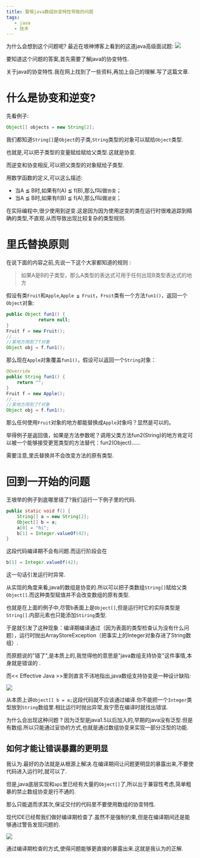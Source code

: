 ```yaml
---
title: 警惕java数组协变特性导致的问题
tags: 
   - java
   - 技术
---
```



为什么会想到这个问题呢? 最近在垠神博客上看到的这道java高级面试题:
![](https://gitee.com/minagamiyuki/picgo-gitee/raw/master/images/20200301160937.png)

要知道这个问题的答案,首先需要了解java的协变特性.

关于java的协变特性.我在网上找到了一些资料,再加上自己的理解.写了这篇文章.

# 什么是协变和逆变?

先看例子:

```java
Object[] objects = new String[2];
```

我们都知道`String[]`是`Object`的子类,`String`类型的对象可以赋给`Object`类型.

也就是,可以把子类型的变量赋给赋给父类型.这就是协变.

而逆变和协变相反,可以把父类型的对象赋给子类型.

用数学函数的定义,可以这么描述:

*  当A ≦ B时,如果有f(A) ≦ f(B),那么f叫做`协变`；
*  当A ≦ B时,如果有f(B) ≦ f(A),那么f叫做`逆变`；

在实际编程中,很少使用到逆变.这是因为因为使用逆变的类在运行时很难追踪到精确的类型,不直观.从而导致出现比较复杂的类型规则.

# 里氏替换原则

在说下面的内容之前,先说一下这个大家都知道的规则 :

> 如果A是B的子类型，那么A类型的表达式可用于任何出现B类型表达式的地方

假设有类`Fruit`和`Apple`,`Apple ≦ Fruit`，`Fruit`类有一个方法`fun1()`，返回一个`Object`对象:

```java
public Object fun1() {
            return null;
}
Fruit f = new Fruit();
//...
//某地方用到了f对象
Object obj = f.fun1();
```

那么现在`Apple`对象覆盖`fun1()`，假设可以返回一个`String`对象：

```java
@Override
public String fun1() {
    return "";
}
Fruit f = new Apple();
//...
//某地方用到了f对象
Object obj = f.fun1();
```

那么任何使用`Fruit`对象的地方都能替换成`Apple`对象吗？显然是可以的。

举得例子是返回值，如果是方法参数呢？调用父类方法fun2(String)的地方肯定可以被一个能够接受更宽类型的方法替代：fun2(Object)......

需要注意,里氏替换并不会改变方法的原有类型.

# 回到一开始的问题

王垠举的例子到底哪里错了?我们运行一下例子里的代码.

```java
public static void f() {
    String[] a = new String[2];
    Object[] b = a;
    a[0] = "hi";
    b[1] = Integer.valueOf(42);
}
```

这段代码编译期不会有问题.而运行阶段会在    

```java
b[1] = Integer.valueOf(42);
```

这一句话引发运行时异常.

从实现的角度来看,java的数组是协变的.所以可以把子类数组`String[]`赋给父类`Object[]`.而这种类型赋值并不会改变数组的原有类型.

也就是在上面的例子中,尽管b表面上是`Object[]`,但是运行时它的实际类型是`String[]`.内部元素也只能添加`Stiring`类型.

于是就引发了这种现象：编译期编译通过（因为表面的类型检查认为没有什么问题），运行时抛出ArrayStoreException（把事实上的Integer对象存进了String数组）.

而原题说的"错了",是本质上的,我觉得他的意思是"java数组支持协变"这件事情,本身就是错误的 .

而<< Effective Java >>里则直言不讳地指出,java数组支持协变是一种设计缺陷:

![](https://gitee.com/minagamiyuki/picgo-gitee/raw/master/images/IMG_20200301_155732.jpeg)

从本质上讲`Object[] b = a;`这段代码就不应该通过编译.你不能把一个`Integer`类型放到`String`数组里.相比运行时抛出异常,我宁愿在编译时就找出错误.

为什么会出现这种问题 ? 因为泛型是java1.5以后加入的,早期的java没有泛型.但是有数组.所以只能通过妥协的方式,也就是通过数组协变来实现一部分泛型的功能.

## 如何才能让错误暴露的更明显

我认为.最好的办法就是从根源上解决.在编译期间让问题更明显的暴露出来,不要使代码进入运行时,就可以了.

但是,java底层实现和`api`里已经有大量的`Object[]`了,所以出于兼容性考虑,简单粗暴的禁止数组协变是行不通的.

那么只能退而求其次,保证交付的代码里不要使用数组的协变特性.

现代IDE已经帮我们做好编译期检查了.虽然不是强制约束,但是在编译期间还是能够通过警告发现问题的.

![](https://gitee.com/minagamiyuki/picgo-gitee/raw/master/images/20200301155310.png)

通过编译期检查的方式,使得问题能够更直接的暴露出来.这就是我认为的正解.

